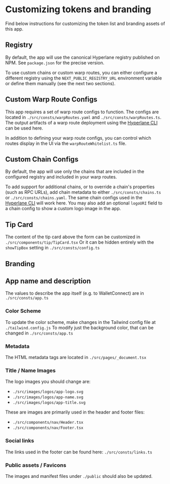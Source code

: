 # Customizing tokens and branding

Find below instructions for customizing the token list and branding assets of this app.

## Registry

By default, the app will use the canonical Hyperlane registry published on NPM. See `package.json` for the precise version.

To use custom chains or custom warp routes, you can either configure a different registry using the `NEXT_PUBLIC_REGISTRY_URL` environment variable or define them manually (see the next two sections).

## Custom Warp Route Configs

This app requires a set of warp route configs to function. The configs are located in `./src/consts/warpRoutes.yaml` and `./src/consts/warpRoutes.ts`. The output artifacts of a warp route deployment using the [Hyperlane CLI](https://www.npmjs.com/package/@hyperlane-xyz/cli) can be used here.

In addition to defining your warp route configs, you can control which routes display in the UI via the `warpRouteWhitelist.ts` file.

## Custom Chain Configs

By default, the app will use only the chains that are included in the configured registry and included in your warp routes.

To add support for additional chains, or to override a chain's properties (such as RPC URLs), add chain metadata to either `./src/consts/chains.ts` or `./src/consts/chains.yaml`. The same chain configs used in the [Hyperlane CLI](https://www.npmjs.com/package/@hyperlane-xyz/cli) will work here. You may also add an optional `logoURI` field to a chain config to show a custom logo image in the app.

## Tip Card

The content of the tip card above the form can be customized in `./src/components/tip/TipCard.tsx`
Or it can be hidden entirely with the `showTipBox` setting in `./src/consts/config.ts`

## Branding

## App name and description

The values to describe the app itself (e.g. to WalletConnect) are in `./src/consts/app.ts`

### Color Scheme

To update the color scheme, make changes in the Tailwind config file at `./tailwind.config.js`
To modify just the background color, that can be changed in `./src/consts/app.ts`

### Metadata

The HTML metadata tags are located in `./src/pages/_document.tsx`

### Title / Name Images

The logo images you should change are:

- `./src/images/logos/app-logo.svg`
- `./src/images/logos/app-name.svg`
- `./src/images/logos/app-title.svg`

These are images are primarily used in the header and footer files:

- `./src/components/nav/Header.tsx`
- `./src/components/nav/Footer.tsx`

### Social links

The links used in the footer can be found here: `./src/consts/links.ts`

### Public assets / Favicons

The images and manifest files under `./public` should also be updated.
